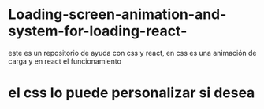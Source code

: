 # Loading-screen-animation-and-system-for-loading-react-
este es un repositorio de ayuda con css y react, en css es una animación de carga y en react el funcionamiento
# el css lo puede personalizar si desea
